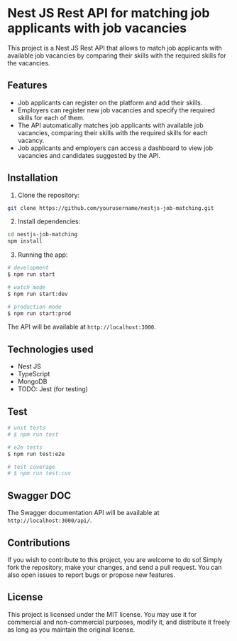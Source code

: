 # Nest JS Rest API for matching job applicants with job vacancies

This project is a Nest JS Rest API that allows to match job applicants with available job vacancies by comparing their skills with the required skills for the vacancies.

## Features

- Job applicants can register on the platform and add their skills.
- Employers can register new job vacancies and specify the required skills for each of them.
- The API automatically matches job applicants with available job vacancies, comparing their skills with the required skills for each vacancy.
- Job applicants and employers can access a dashboard to view job vacancies and candidates suggested by the API.

## Installation

1. Clone the repository:

```bash
git clone https://github.com/yourusername/nestjs-job-matching.git
```

2. Install dependencies:

``` bash
cd nestjs-job-matching
npm install
```

3. Running the app:

```bash
# development
$ npm run start

# watch mode
$ npm run start:dev

# production mode
$ npm run start:prod
```


The API will be available at `http://localhost:3000`.

## Technologies used

- Nest JS
- TypeScript
- MongoDB
- TODO: Jest (for testing) 

## Test

```bash
# unit tests
# $ npm run test

# e2e tests
$ npm run test:e2e

# test coverage
# $ npm run test:cov
```

## Swagger DOC

The Swagger documentation API will be available at `http://localhost:3000/api/`.

## Contributions

If you wish to contribute to this project, you are welcome to do so! Simply fork the repository, make your changes, and send a pull request. You can also open issues to report bugs or propose new features.

## License

This project is licensed under the MIT license. You may use it for commercial and non-commercial purposes, modify it, and distribute it freely as long as you maintain the original license.
